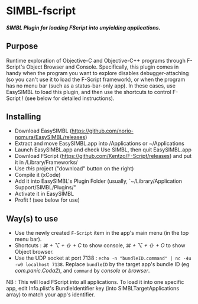 # SIMBL-fscript
##### SIMBL Plugin for loading FScript into unyielding applications. 
## Purpose 
Runtime exploration of Objective-C and Objective-C++ programs through F-Script's Object Browser and Console.
Specifically, this plugin comes in handy when the program you want to explore disables debugger-attaching (so you can't use it to load the F-Script framework), or when the program has no menu bar (such as a status-bar-only app). In these cases, use EasySIMBL to load this plugin, and then use the shortcuts to control F-Script ! (see below for detailed instructions).

## Installing
* Download EasySIMBL (https://github.com/norio-nomura/EasySIMBL/releases)
* Extract and move EasySIMBL.app into /Applications or ~/Applications
* Launch EasySIMBL.app and check Use SIMBL, then quit EasySIMBL.app
* Download FScript (https://github.com/Kentzo/F-Script/releases) and put it in /Library/Frameworks/
* Use *this* project ("download" button on the right)
* Compile it (xCode)
* Add it into EasySIMBL's Plugin Folder (usually, `~/Library/Application Support/SIMBL/Plugins/"
* Activate it in EasySIMBL
* Profit ! (see below for use)

## Way(s) to use
* Use the newly created `F-Script` item in the app's main menu (in the top menu bar).
* Shortcuts : *⌘ + ⌥ + ⇧ + C* to show console, *⌘ + ⌥ + ⇧ + O* to show Object browser.
* Use the UDP socket at port 7138 : `echo -n "bundleID.command" | nc -4u -w0 localhost 7138`. Replace `bundleID` by the target app's bundle ID (eg *com.panic.Coda2*), and `command` by *console* or *browser*.

NB : This will load FScript into all applications. To load it into one specific app, edit Info.plist's BundleIdentifier key (into SIMBLTargetApplications array) to match your app's identifier.
